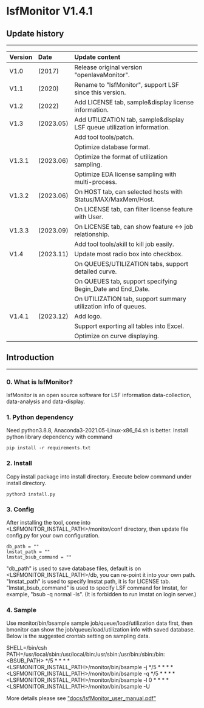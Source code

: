 # lsfMonitor V1.4.1

## Update history
***
| Version | Date      | Update content                                                         |
|:--------|:----------|:-----------------------------------------------------------------------|
| V1.0    | (2017)    | Release original version "openlavaMonitor".                            |
| V1.1    | (2020)    | Rename to "lsfMonitor", support LSF since this version.                |
| V1.2    | (2022)    | Add LICENSE tab, sample&display license information.                   |
| V1.3    | (2023.05) | Add UTILIZATION tab, sample&display LSF queue utilization information. |
|         |           | Add tool tools/patch.                                                  |
|         |           | Optimize database format.                                              |
| V1.3.1  | (2023.06) | Optimize the format of utilization sampling.                           |
|         |           | Optimize EDA license sampling with multi-process.                      |
| V1.3.2  | (2023.06) | On HOST tab, can selected hosts with Status/MAX/MaxMem/Host.           |
|         |           | On LICENSE tab, can filter license feature with User.                  |
| V1.3.3  | (2023.09) | On LICENSE tab, can show feature <-> job relationship.                 |
|         |           | Add tool tools/akill to kill job easily.                               |
| V1.4    | (2023.11) | Update most radio box into checkbox.                                   |
|         |           | On QUEUES/UTILIZATION tabs, support detailed curve.                    |
|         |           | On QUEUES tab, support specifying Begin_Date and End_Date.             |
|         |           | On UTILIZATION tab, support summary utilization info of queues.        |
| V1.4.1  | (2023.12) | Add logo.                                                              |
|         |           | Support exporting all tables into Excel.                               |
|         |           | Optimize on curve displaying.                                          |


## Introduction
***

### 0. What is lsfMonitor?
lsfMonitor is an open source software for LSF information data-collection,
data-analysis and data-display.

### 1. Python dependency
Need python3.8.8, Anaconda3-2021.05-Linux-x86_64.sh is better.
Install python library dependency with command

    pip install -r requirements.txt

### 2. Install
Copy install package into install directory.
Execute below command under install directory.

    python3 install.py

### 3. Config
After installing the tool, come into <LSFMONITOR_INSTALL_PATH>/monitor/conf directory,
then update file config.py for your own configuration.

    db_path = ""
    lmstat_path = ""
    lmstat_bsub_command = ""

"db_path" is used to save database files, default is on <LSFMONITOR_INSTALL_PATH>/db,
you can re-point it into your own path.
"lmstat_path" is used to specify lmstat path, it is for LICENSE tab.
"lmstat_bsub_command" is used to specify LSF command for lmstat, for example, "bsub -q
normal -Is". (It is forbidden to run lmstat on login server.)

### 4. Sample
Use monitor/bin/bsample sample job/queue/load/utilization data first, then bmonitor
can show the job/queue/load/utilization info with saved database.
Below is the suggested crontab setting on sampling data.

SHELL=/bin/csh
PATH=/usr/local/sbin:/usr/local/bin:/usr/sbin:/usr/bin:/sbin:/bin:<BSUB_PATH>
*/5 * * * * <LSFMONITOR_INSTALL_PATH>/monitor/bin/bsample -j
*/5 * * * * <LSFMONITOR_INSTALL_PATH>/monitor/bin/bsample -q
*/5 * * * * <LSFMONITOR_INSTALL_PATH>/monitor/bin/bsample -l
0 * * * * <LSFMONITOR_INSTALL_PATH>/monitor/bin/bsample -U


More details please see ["docs/lsfMonitor_user_manual.pdf"](./docs/lsfMonitor_user_manual.pdf)

